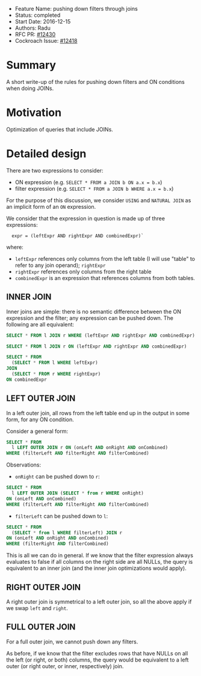 - Feature Name: pushing down filters through joins
- Status: completed
- Start Date: 2016-12-15
- Authors: Radu
- RFC PR: [#12430](https://github.com/cockroachdb/cockroach/pull/12430)
- Cockroach Issue: [#12418](https://github.com/cockroachdb/cockroach/issues/12418)

# Summary

A short write-up of the rules for pushing down filters and ON conditions when
doing JOINs.

# Motivation

Optimization of queries that include JOINs.

# Detailed design

There are two expressions to consider:
 - ON expression (e.g. `SELECT * FROM a JOIN b ON a.x = b.x`)
 - filter expression (e.g. `SELECT * FROM a JOIN b WHERE a.x = b.x`)

For the purpose of this discussion, we consider `USING` and `NATURAL JOIN` as an
implicit form of an `ON` expression.

We consider that the expression in question is made up of three expressions:
```
  expr = (leftExpr AND rightExpr AND combinedExpr)`
```
where:
 - `leftExpr` references only columns from the left table (I will use "table"
   to refer to any join operand); `rightExpr` 
 - `rightExpr` references only columns from the right table
 - `combinedExpr` is an expression that references columns from both tables.

## INNER JOIN

Inner joins are simple: there is no semantic difference between the ON
expression and the filter; any expression can be pushed down. The following are
all equivalent:

```sql
SELECT * FROM l JOIN r WHERE (leftExpr AND rightExpr AND combinedExpr)

SELECT * FROM l JOIN r ON (leftExpr AND rightExpr AND combinedExpr)

SELECT * FROM
  (SELECT * FROM l WHERE leftExpr)
JOIN
  (SELECT * FROM r WHERE rightExpr)
ON combinedExpr
```

## LEFT OUTER JOIN

In a left outer join, all rows from the left table end up in the output in some
form, for any ON condition.

Consider a general form:
```sql
SELECT * FROM
  l LEFT OUTER JOIN r ON (onLeft AND onRight AND onCombined)
WHERE (filterLeft AND filterRight AND filterCombined)
```

Observations:
 - `onRight` can be pushed down to `r`:
```sql
SELECT * FROM
  l LEFT OUTER JOIN (SELECT * from r WHERE onRight)
ON (onLeft AND onCombined)
WHERE (filterLeft AND filterRight AND filterCombined)
```

 - `filterLeft` can be pushed down to `l`:
```sql
SELECT * FROM
  (SELECT * from l WHERE filterLeft) JOIN r
ON (onLeft AND onRight AND onCombined)
WHERE (filterRight AND filterCombined)
```

This is all we can do in general. If we know that the filter expression always
evaluates to false if all columns on the right side are all NULLs, the query is
equivalent to an inner join (and the inner join optimizations would apply).

## RIGHT OUTER JOIN

A right outer join is symmetrical to a left outer join, so all the above apply
if we swap `left` and `right`.

## FULL OUTER JOIN

For a full outer join, we cannot push down any filters.

As before, if we know that the filter excludes rows that have NULLs on all the
left (or right, or both) columns, the query would be equivalent to a left outer
(or right outer, or inner, respectively) join.
